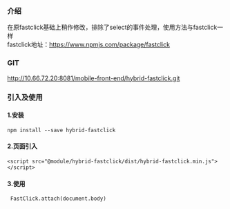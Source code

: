 ### 介绍
在原fastclick基础上稍作修改，排除了select的事件处理，使用方法与fastclick一样  
fastclick地址：https://www.npmjs.com/package/fastclick

### GIT
http://10.66.72.20:8081/mobile-front-end/hybrid-fastclick.git

### 引入及使用

#### 1.安装
    npm install --save hybrid-fastclick

#### 2.页面引入  
    <script src="@module/hybrid-fastclick/dist/hybrid-fastclick.min.js"></script>

#### 3.使用
     FastClick.attach(document.body)